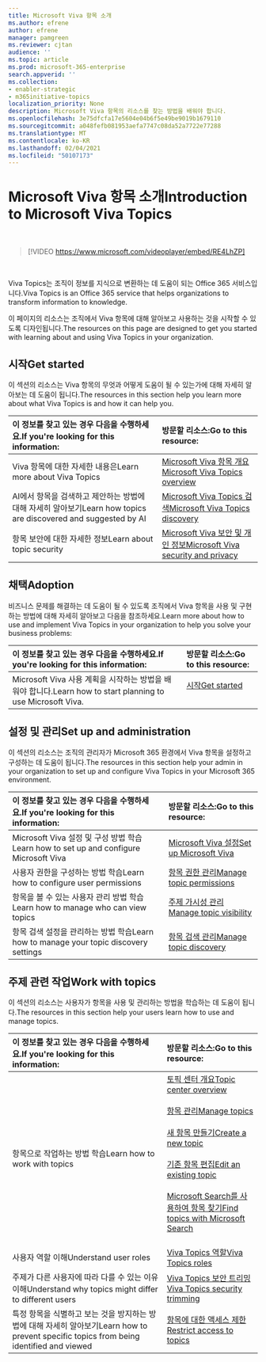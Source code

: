 ```yaml
---
title: Microsoft Viva 항목 소개
ms.author: efrene
author: efrene
manager: pamgreen
ms.reviewer: cjtan
audience: ''
ms.topic: article
ms.prod: microsoft-365-enterprise
search.appverid: ''
ms.collection:
- enabler-strategic
- m365initiative-topics
localization_priority: None
description: Microsoft Viva 항목의 리소스를 찾는 방법을 배워야 합니다.
ms.openlocfilehash: 3e75dfcfa17e5604e04b6f5e49be9019b1679110
ms.sourcegitcommit: a048fefb081953aefa7747c08da52a7722e77288
ms.translationtype: MT
ms.contentlocale: ko-KR
ms.lasthandoff: 02/04/2021
ms.locfileid: "50107173"
---
```

# <a name="introduction-to-microsoft-viva-topics"></a><span data-ttu-id="da966-103">Microsoft Viva 항목 소개</span><span class="sxs-lookup"><span data-stu-id="da966-103">Introduction to Microsoft Viva Topics</span></span>

</br>

> [!VIDEO https://www.microsoft.com/videoplayer/embed/RE4LhZP]  

</br>


<span data-ttu-id="da966-104">Viva Topics는 조직이 정보를 지식으로 변환하는 데 도움이 되는 Office 365 서비스입니다.</span><span class="sxs-lookup"><span data-stu-id="da966-104">Viva Topics is an Office 365 service that helps organizations to transform information to knowledge.</span></span>

<span data-ttu-id="da966-105">이 페이지의 리소스는 조직에서 Viva 항목에 대해 알아보고 사용하는 것을 시작할 수 있도록 디자인됩니다.</span><span class="sxs-lookup"><span data-stu-id="da966-105">The resources on this page are designed to get you started with learning about and using Viva Topics in your organization.</span></span>

## <a name="get-started"></a><span data-ttu-id="da966-106">시작</span><span class="sxs-lookup"><span data-stu-id="da966-106">Get started</span></span>

<span data-ttu-id="da966-107">이 섹션의 리소스는 Viva 항목의 무엇과 어떻게 도움이 될 수 있는가에 대해 자세히 알아보는 데 도움이 됩니다.</span><span class="sxs-lookup"><span data-stu-id="da966-107">The resources in this section help you learn more about what Viva Topics  is and how it can help you.</span></span>

| <span data-ttu-id="da966-108">이 정보를 찾고 있는 경우 다음을 수행하세요.</span><span class="sxs-lookup"><span data-stu-id="da966-108">If you're looking for this information:</span></span> | <span data-ttu-id="da966-109">방문할 리소스:</span><span class="sxs-lookup"><span data-stu-id="da966-109">Go to this resource:</span></span> |
|:-----|:-----|
|<span data-ttu-id="da966-110">Viva 항목에 대한 자세한 내용은</span><span class="sxs-lookup"><span data-stu-id="da966-110">Learn more about Viva Topics</span></span>|[<span data-ttu-id="da966-111">Microsoft Viva 항목 개요</span><span class="sxs-lookup"><span data-stu-id="da966-111">Microsoft Viva Topics overview</span></span>](topic-experiences-overview.md)|
|<span data-ttu-id="da966-112">AI에서 항목을 검색하고 제안하는 방법에 대해 자세히 알아보기</span><span class="sxs-lookup"><span data-stu-id="da966-112">Learn how topics are discovered and suggested by AI</span></span>|[<span data-ttu-id="da966-113">Microsoft Viva Topics 검색</span><span class="sxs-lookup"><span data-stu-id="da966-113">Microsoft Viva Topics discovery</span></span>](topic-experiences-discovery.md)|
|<span data-ttu-id="da966-114">항목 보안에 대한 자세한 정보</span><span class="sxs-lookup"><span data-stu-id="da966-114">Learn about topic security</span></span>|[<span data-ttu-id="da966-115">Microsoft Viva 보안 및 개인 정보</span><span class="sxs-lookup"><span data-stu-id="da966-115">Microsoft Viva security and privacy</span></span>](topic-experiences-security-privacy.md)|


## <a name="adoption"></a><span data-ttu-id="da966-116">채택</span><span class="sxs-lookup"><span data-stu-id="da966-116">Adoption</span></span>

<span data-ttu-id="da966-117">비즈니스 문제를 해결하는 데 도움이 될 수 있도록 조직에서 Viva 항목을 사용 및 구현하는 방법에 대해 자세히 알아보고 다음을 참조하세요.</span><span class="sxs-lookup"><span data-stu-id="da966-117">Learn more about how to use and implement Viva Topics in your organization to help you solve your business problems:</span></span> 

| <span data-ttu-id="da966-118">이 정보를 찾고 있는 경우 다음을 수행하세요.</span><span class="sxs-lookup"><span data-stu-id="da966-118">If you're looking for this information:</span></span> | <span data-ttu-id="da966-119">방문할 리소스:</span><span class="sxs-lookup"><span data-stu-id="da966-119">Go to this resource:</span></span> |
|:-----|:-----|
|<span data-ttu-id="da966-120">Microsoft Viva 사용 계획을 시작하는 방법을 배워야 합니다.</span><span class="sxs-lookup"><span data-stu-id="da966-120">Learn how to start planning to use Microsoft Viva.</span></span> |[<span data-ttu-id="da966-121">시작</span><span class="sxs-lookup"><span data-stu-id="da966-121">Get started</span></span>](topics-adoption-getstarted.md)<br><br>|  

## <a name="set-up-and-administration"></a><span data-ttu-id="da966-122">설정 및 관리</span><span class="sxs-lookup"><span data-stu-id="da966-122">Set up and administration</span></span>

<span data-ttu-id="da966-123">이 섹션의 리소스는 조직의 관리자가 Microsoft 365 환경에서 Viva 항목을 설정하고 구성하는 데 도움이 됩니다.</span><span class="sxs-lookup"><span data-stu-id="da966-123">The resources in this section help your admin in your organization to set up and configure Viva Topics in your Microsoft 365 environment.</span></span>

| <span data-ttu-id="da966-124">이 정보를 찾고 있는 경우 다음을 수행하세요.</span><span class="sxs-lookup"><span data-stu-id="da966-124">If you're looking for this information:</span></span> | <span data-ttu-id="da966-125">방문할 리소스:</span><span class="sxs-lookup"><span data-stu-id="da966-125">Go to this resource:</span></span> |
|:-----|:-----|
|<span data-ttu-id="da966-126">Microsoft Viva 설정 및 구성 방법 학습</span><span class="sxs-lookup"><span data-stu-id="da966-126">Learn how to set up and configure Microsoft Viva</span></span>|[<span data-ttu-id="da966-127">Microsoft Viva 설정</span><span class="sxs-lookup"><span data-stu-id="da966-127">Set up Microsoft Viva</span></span>](set-up-topic-experiences.md)|
|<span data-ttu-id="da966-128">사용자 권한을 구성하는 방법 학습</span><span class="sxs-lookup"><span data-stu-id="da966-128">Learn how to configure user permissions</span></span>|[<span data-ttu-id="da966-129">항목 권한 관리</span><span class="sxs-lookup"><span data-stu-id="da966-129">Manage topic permissions</span></span>](topic-experiences-user-permissions.md)|
|<span data-ttu-id="da966-130">항목을 볼 수 있는 사용자 관리 방법 학습</span><span class="sxs-lookup"><span data-stu-id="da966-130">Learn how to manage who can view topics</span></span>|[<span data-ttu-id="da966-131">주제 가시성 관리</span><span class="sxs-lookup"><span data-stu-id="da966-131">Manage topic visibility</span></span>](topic-experiences-knowledge-rules.md)|
|<span data-ttu-id="da966-132">항목 검색 설정을 관리하는 방법 학습</span><span class="sxs-lookup"><span data-stu-id="da966-132">Learn how to manage your topic discovery settings</span></span>|[<span data-ttu-id="da966-133">항목 검색 관리</span><span class="sxs-lookup"><span data-stu-id="da966-133">Manage topic discovery</span></span>](topic-experiences-discovery.md)|

## <a name="work-with-topics"></a><span data-ttu-id="da966-134">주제 관련 작업</span><span class="sxs-lookup"><span data-stu-id="da966-134">Work with topics</span></span>

<span data-ttu-id="da966-135">이 섹션의 리소스는 사용자가 항목을 사용 및 관리하는 방법을 학습하는 데 도움이 됩니다.</span><span class="sxs-lookup"><span data-stu-id="da966-135">The resources in this section help your users learn how to use and manage topics.</span></span>

| <span data-ttu-id="da966-136">이 정보를 찾고 있는 경우 다음을 수행하세요.</span><span class="sxs-lookup"><span data-stu-id="da966-136">If you're looking for this information:</span></span> | <span data-ttu-id="da966-137">방문할 리소스:</span><span class="sxs-lookup"><span data-stu-id="da966-137">Go to this resource:</span></span> |
|:-----|:-----|
|<span data-ttu-id="da966-138">항목으로 작업하는 방법 학습</span><span class="sxs-lookup"><span data-stu-id="da966-138">Learn how to work with topics</span></span>|[<span data-ttu-id="da966-139">토픽 센터 개요</span><span class="sxs-lookup"><span data-stu-id="da966-139">Topic center overview</span></span>](topic-center-overview.md)<br><br>[<span data-ttu-id="da966-140">항목 관리</span><span class="sxs-lookup"><span data-stu-id="da966-140">Manage topics</span></span>](manage-topics.md)<br><br>[<span data-ttu-id="da966-141">새 항목 만들기</span><span class="sxs-lookup"><span data-stu-id="da966-141">Create a new topic</span></span>](create-a-topic.md)<br><br>[<span data-ttu-id="da966-142">기존 항목 편집</span><span class="sxs-lookup"><span data-stu-id="da966-142">Edit an existing topic</span></span>](edit-a-topic.md)<br><br>[<span data-ttu-id="da966-143">Microsoft Search를 사용하여 항목 찾기</span><span class="sxs-lookup"><span data-stu-id="da966-143">Find topics with Microsoft Search</span></span>](search.md)<br><br>|
|<span data-ttu-id="da966-144">사용자 역할 이해</span><span class="sxs-lookup"><span data-stu-id="da966-144">Understand user roles</span></span>|[<span data-ttu-id="da966-145">Viva Topics 역할</span><span class="sxs-lookup"><span data-stu-id="da966-145">Viva Topics roles</span></span>](topic-experiences-roles.md)|
|<span data-ttu-id="da966-146">주제가 다른 사용자에 따라 다를 수 있는 이유 이해</span><span class="sxs-lookup"><span data-stu-id="da966-146">Understand why topics might differ to different users</span></span>|[<span data-ttu-id="da966-147">Viva Topics 보안 트리밍</span><span class="sxs-lookup"><span data-stu-id="da966-147">Viva Topics security trimming</span></span>](topic-experiences-security-trimming.md)|
|<span data-ttu-id="da966-148">특정 항목을 식별하고 보는 것을 방지하는 방법에 대해 자세히 알아보기</span><span class="sxs-lookup"><span data-stu-id="da966-148">Learn how to prevent specific topics from being identified and viewed</span></span>|[<span data-ttu-id="da966-149">항목에 대한 액세스 제한</span><span class="sxs-lookup"><span data-stu-id="da966-149">Restrict access to topics</span></span>](restrict-access-to-topics.md)|




